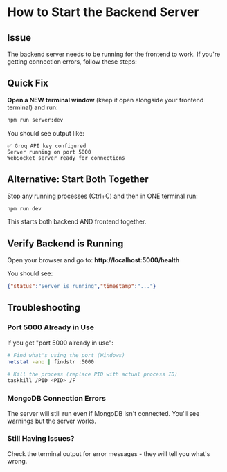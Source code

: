 # How to Start the Backend Server

## Issue
The backend server needs to be running for the frontend to work. If you're getting connection errors, follow these steps:

## Quick Fix

**Open a NEW terminal window** (keep it open alongside your frontend terminal) and run:

```bash
npm run server:dev
```

You should see output like:
```
✅ Groq API key configured
Server running on port 5000
WebSocket server ready for connections
```

## Alternative: Start Both Together

Stop any running processes (Ctrl+C) and then in ONE terminal run:

```bash
npm run dev
```

This starts both backend AND frontend together.

## Verify Backend is Running

Open your browser and go to: **http://localhost:5000/health**

You should see:
```json
{"status":"Server is running","timestamp":"..."}
```

## Troubleshooting

### Port 5000 Already in Use
If you get "port 5000 already in use":
```bash
# Find what's using the port (Windows)
netstat -ano | findstr :5000

# Kill the process (replace PID with actual process ID)
taskkill /PID <PID> /F
```

### MongoDB Connection Errors
The server will still run even if MongoDB isn't connected. You'll see warnings but the server works.

### Still Having Issues?
Check the terminal output for error messages - they will tell you what's wrong.

